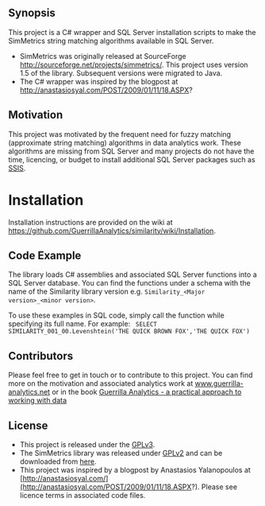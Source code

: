 ## Synopsis

This project is a C# wrapper and SQL Server installation scripts to make the SimMetrics string matching algorithms available in SQL Server. 
* SimMetrics was originally released at SourceForge http://sourceforge.net/projects/simmetrics/. This project uses version 1.5 of the library. Subsequent versions were migrated to Java.
* The C# wrapper was inspired by the blogpost at http://anastasiosyal.com/POST/2009/01/11/18.ASPX?

## Motivation

This project was motivated by the frequent need for fuzzy matching (approximate string matching) algorithms in data analytics work. These algorithms are missing from SQL Server and many projects do not have the time, licencing, or budget to install additional SQL Server packages such as [SSIS](http://en.wikipedia.org/wiki/SQL_Server_Integration_Services). 

# Installation
Installation instructions are provided on the wiki at https://github.com/GuerrillaAnalytics/similarity/wiki/Installation.

## Code Example

The library loads C# assemblies and associated SQL Server functions into a SQL Server database. You can find the functions under a schema with the name of the Similarity library version e.g. `Similarity_<Major version>_<minor version>`.

To use these examples in SQL code, simply call the function while specifying its full name. For example:
<code>
SELECT SIMILARITY_001_00.Levenshtein('THE QUICK BROWN FOX','THE QUICK FOX')
</code>


## Contributors

Please feel free to get in touch or to contribute to this project. You can find more on the motivation and associated analytics work at www.guerrilla-analytics.net or in the book [Guerrilla Analytics - a practical approach to working with data](http://www.amazon.co.uk/gp/product/0128002182?ie=UTF8&camp=1634&creativeASIN=0128002182&linkCode=xm2&tag=guerrianalyt-21 "Guerrilla Analytics")

## License
* This project is released under the [GPLv3](http://www.gnu.org/copyleft/gpl.html).
* The SimMetrics library was released under [GPLv2](http://www.gnu.org/licenses/gpl-2.0.html) and can be downloaded from [here](http://sourceforge.net/projects/simmetrics/).
* This project was inspired by a blogpost by Anastasios Yalanopoulos at [http://anastasiosyal.com/](http://anastasiosyal.com/POST/2009/01/11/18.ASPX?). Please see licence terms in associated code files. 

